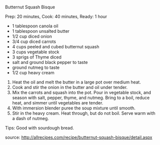 Butternut Squash Bisque

Prep: 20 minutes, Cook: 40 minutes, Ready: 1 hour

- 1 tablespoon canola oil
- 1 tablespoon unsalted butter
- 1/2 cup diced onion
- 3/4 cup diced carrots
- 4 cups peeled and cubed butternut squash
- 3 cups vegetable stock
- 3 sprigs of Thyme diced
- salt and ground black pepper to taste
- ground nutmeg to taste
- 1/2 cup heavy cream


1. Heat the oil and melt the butter in a large pot over medium heat. 
1. Cook and stir the onion in the butter and oil under tender.
1. Mix the carrots and squash into the pot. Pour in vegetable stock, and season with salt, pepper, thyme, and nutmeg. Bring to a boil, reduce heat, and simmer until vegetables are tender.
1. With immersion blender puree the soup mixture until smooth. 
1. Stir in the heavy cream. Heat through, but do not boil. Serve warm with a dash of nutmeg.


Tips: Good with sourdough bread.


source: http://allrecipes.com/recipe/butternut-squash-bisque/detail.aspx

